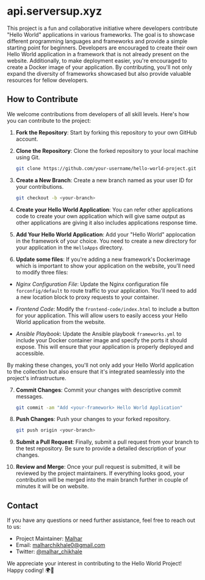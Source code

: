 # api.serversup.xyz

This project is a fun and collaborative initiative where developers contribute "Hello World" applications in various frameworks. The goal is to showcase different programming languages and frameworks and provide a simple starting point for beginners.
Developers are encouraged to create their own Hello World application in a framework that is not already present on the website. Additionally, to make deployment easier, you're encouraged to create a Docker image of your application. By contributing, you'll not only expand the diversity of frameworks showcased but also provide valuable resources for fellow developers.


## How to Contribute

We welcome contributions from developers of all skill levels. Here's how you can contribute to the project:

1. **Fork the Repository**: Start by forking this repository to your own GitHub account.

2. **Clone the Repository**: Clone the forked repository to your local machine using Git.

    ```bash
    git clone https://github.com/your-username/hello-world-project.git
    ```

3. **Create a New Branch**: Create a new branch named as your user ID for your contributions.

    ```bash
    git checkout -b <your-branch>
    ```
4. **Create your Hello World Application**: You can refer other applications code to create your own application which will give same output as other applications are giving it also includes applications response time.

5. **Add Your Hello World Application**: Add your "Hello World" applocation in the framework of your choice. You need to create a new directory for your application in the ```HelloApps``` directory.

6. **Update some files**: If you're adding a new framework's Dockerimage which is important to show your application on the website, you'll need to modify three files:

* *Nginx Configuration File*: Update the Nginx configuration file ```forconfig/default``` to route traffic to your application. You'll need to add a new location block to proxy requests to your container.

* *Frontend Code*: Modify the ```frontend-code/index.html``` to include a button for your application. This will allow users to easily access your Hello World application from the website.

* *Ansible Playbook*: Update the Ansible playbook ```frameworks.yml``` to include your Docker container image and specify the ports it should expose. This will ensure that your application is properly deployed and accessible.

By making these changes, you'll not only add your Hello World application to the collection but also ensure that it's integrated seamlessly into the project's infrastructure.


7. **Commit Changes**: Commit your changes with descriptive commit messages.

    ```bash
    git commit -am "Add <your-framework> Hello World Application"
    ```

8. **Push Changes**: Push your changes to your forked repository.

    ```bash
    git push origin <your-branch>
    ```

9. **Submit a Pull Request**: Finally, submit a pull request from your branch to the test repository. Be sure to provide a detailed description of your changes.

10. **Review and Merge**: Once your pull request is submitted, it will be reviewed by the project maintainers. If everything looks good, your contribution will be merged into the main branch further in couple of minutes it will be on website.

## Contact

If you have any questions or need further assistance, feel free to reach out to us:

- Project Maintainer: [Malhar](https://github.com/Malhar-06)
- Email: malharchikhale0@gmail.com
- Twitter: [@malhar_chikhale](https://twitter.com/malhar_chikhale)

We appreciate your interest in contributing to the Hello World Project! Happy coding! 🌍👋
